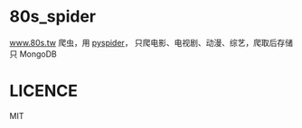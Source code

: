 # 80s_spider

www.80s.tw 爬虫，用 [pyspider](https://github.com/binux/pyspider)，
只爬电影、电视剧、动漫、综艺，爬取后存储只 MongoDB

# LICENCE
MIT
